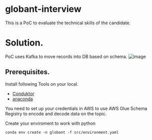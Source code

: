 # globant-interview
This is a PoC to evaluate the technical skills of the candidate.

# Solution.
PoC uses Kafka to move records into DB based on schema.
![image](https://drive.google.com/file/d/1MKEInhm_5nHMvRkOrJu1dd6i9bsYDUV-/view?usp=sharing)

## Prerequisites.

Install following Tools on your local.

- [Conduktor](https://www.conduktor.io/)
- [anaconda](https://docs.anaconda.com/anaconda/install/index.html)

You need to set up your credentials in AWS to use AWS Glue Schema Registry to encode and decode data on the topic.

Create your enviroment to work with python

```conda env create -n globant -f src/environment.yaml```

